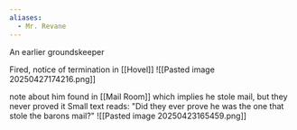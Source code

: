 ```yaml
---
aliases:
  - Mr. Revane
---
```

An earlier groundskeeper

Fired, notice of termination in [[Hovel]]
![[Pasted image 20250427174216.png]]

note about him found in [[Mail Room]]
which implies he stole mail, but they never proved it
Small text reads: "Did they ever prove he was the one that stole the barons mail?"
![[Pasted image 20250423165459.png]]